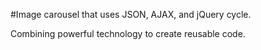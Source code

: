 #Image carousel that uses JSON, AJAX, and jQuery cycle.

Combining powerful technology to create reusable code.
